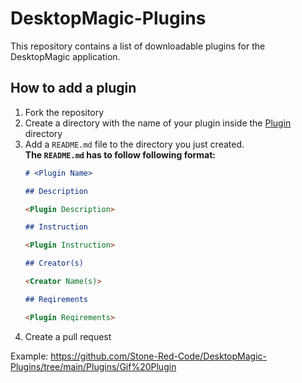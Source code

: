 # DesktopMagic-Plugins

This repository contains a list of downloadable plugins for the DesktopMagic application.


## How to add a plugin

1. Fork the repository
1. Create a directory with the name of your plugin inside the [Plugin](https://github.com/Stone-Red-Code/DesktopMagic-Plugins/tree/main/Plugins) directory
1. Add a `README.md` file to the directory you just created.\
    **The `README.md` has to follow following format:**
    ```md
    # <Plugin Name>

    ## Description

    <Plugin Description>

    ## Instruction

    <Plugin Instruction>

    ## Creator(s)

    <Creator Name(s)>

    ## Reqirements

    <Plugin Reqirements>
    ```
1. Create a pull request

Example: https://github.com/Stone-Red-Code/DesktopMagic-Plugins/tree/main/Plugins/Gif%20Plugin

